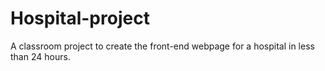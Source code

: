 # Hospital-project
A classroom project to create the front-end webpage for a hospital in less than 24 hours.
